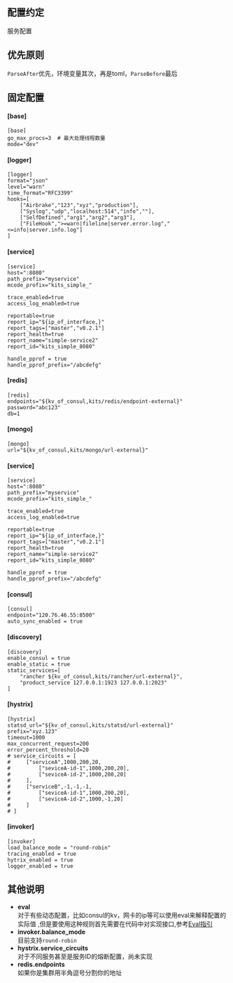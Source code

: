 配置约定
------
服务配置

优先原则
------
`ParseAfter`优先，环境变量其次，再是toml，`ParseBefore`最后

固定配置
-------
#### [base]  
```
[base]
go_max_procs=3  # 最大处理线程数量 
mode="dev"  
```

#### [logger]
```
[logger]
format="json"
level="warn"
time_format="RFC3399"
hooks=[
    ["Airbrake","123","xyz","production"],
    ["Syslog","udp","localhost:514","info",""],
    ["SelfDefined","arg1","arg2","arg3"],
    ["FileHook",">=warn|fileline|server.error.log","<=info|server.info.log"]
]
```

#### [service]
```
[service]
host=":8080"
path_prefix="myservice"
mcode_profix="kits_simple_"

trace_enabled=true
access_log_enabled=true

reportable=true
report_ip="${ip_of_interface,}"
report_tags=["master","v0.2.1"]
report_health=true
report_name="simple-service2"
report_id="kits_simple_8080"

handle_pprof = true
handle_pprof_prefix="/abcdefg"
```

#### [redis]
```
[redis]
endpoints="${kv_of_consul,kits/redis/endpoint-external}" 
password="abc123"                                      
db=1                                                   
```

#### [mongo]
```
[mongo]
url="${kv_of_consul,kits/mongo/url-external}"
```

#### [service]
```
[service]
host=":8080"
path_prefix="myservice"
mcode_profix="kits_simple_"

trace_enabled=true
access_log_enabled=true

reportable=true
report_ip="${ip_of_interface,}"
report_tags=["master","v0.2.1"]
report_health=true
report_name="simple-service2"
report_id="kits_simple_8080"

handle_pprof = true
handle_pprof_prefix="/abcdefg"
```

#### [consul]
```
[consul]
endpoint="120.76.46.55:8500"
auto_sync_enabled = true
```

#### [discovery]
```
[discovery]
enable_consul = true
enable_static = true
static_services=[
    "rancher ${kv_of_consul,kits/rancher/url-external}",
    "product_service 127.0.0.1:1923 127.0.0.1:2023"
]
```

#### [hystrix]
```
[hystrix]
statsd_url="${kv_of_consul,kits/statsd/url-external}"
prefix="xyz.123"
timeout=1000
max_concurrent_request=200
error_percent_threshold=20
# service_circuits = [
#     ["serviceA",1000,200,20,
#         ["seviceA-id-1",1000,200,20],
#         ["seviceA-id-2",1000,200,20]
#     ],
#     ["serviceB",-1,-1,-1,
#         ["seviceA-id-1",1000,200,20],
#         ["seviceA-id-2",1000,-1,20]
#     ]
# ]
```

#### [invoker]
```
[invoker]
load_balance_mode = "round-robin"
tracing_enabled = true
hytrix_enabled = true
logger_enabled = true
```


其他说明
----
+ **eval**  
对于有些动态配置，比如consul的kv，网卡的ip等可以使用eval来解释配置的实际值
,但是要使用这种规则首先需要在代码中对实现接口,参考[Eval指引](../pkgs/eval/README.md)
+ **invoker.balance_mode**  
目前支持`round-robin`
+ **hystrix.service_circuits**  
对于不同服务甚至是服务ID的熔断配置，尚未实现
+ **redis.endpoints**   
如果你是集群用半角逗号分割你的地址
